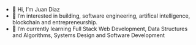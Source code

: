 - 👋 Hi, I’m Juan Diaz
- 👀 I’m interested in building, software engineering, artifical intelligence, blockchain and entrepreneurship.
- 🌱 I’m currently learning Full Stack Web Development, Data Structures and Algorithms, Systems Design and Software Development

<!---
lordkibou/lordkibou is a ✨ special ✨ repository because its `README.md` (this file) appears on your GitHub profile.
You can click the Preview link to take a look at your changes.
--->
